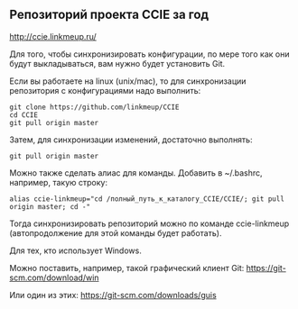 ## Репозиторий проекта CCIE за год
http://ccie.linkmeup.ru/

Для того, чтобы синхронизировать конфигурации, по мере того как они будут выкладываться, вам нужно будет установить Git.

Если вы работаете на linux (unix/mac), то для синхронизации репозитория с конфигурациями надо выполнить:
```code
git clone https://github.com/linkmeup/CCIE
cd CCIE
git pull origin master
```
Затем, для синхронизации изменений, достаточно выполнять:
```code
git pull origin master
```
Можно также сделать алиас для команды.
Добавить в  ~/.bashrc, например, такую строку:
```code
alias ccie-linkmeup="cd /полный_путь_к_каталогу_CCIE/CCIE/; git pull origin master; cd -"
```
Тогда синхронизировать репозиторий можно по команде ccie-linkmeup (автопродолжение для этой команды будет работать).

Для тех, кто использует Windows.

Можно поставить, например, такой графический клиент Git: https://git-scm.com/download/win

Или один из этих: https://git-scm.com/downloads/guis
